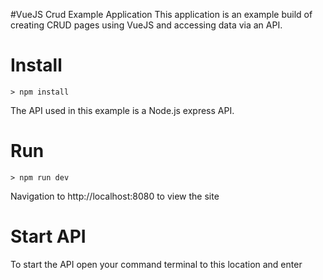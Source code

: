 #VueJS Crud Example Application
This application is an example build of creating CRUD pages using VueJS and accessing data via an API.

# Install
    > npm install

The API used in this example is a Node.js express API.

# Run
    > npm run dev

Navigation to http://localhost:8080 to view the site

# Start API

To start the API open your command terminal to this location and enter
